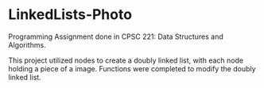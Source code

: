# LinkedLists-Photo

Programming Assignment done in CPSC 221: Data Structures and Algorithms.

This project utilized nodes to create a doubly linked list, with each node holding a piece of a image. Functions were completed to modify the doubly linked list. 